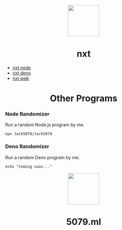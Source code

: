 <div align="center">
<img width="100" src="https://nxtbot.ml/icon.svg">
<h1>nxt</h1>
</div>

- [nxt node](//github.com/Jack5079/nxt)
- [nxt deno](//github.com/Jack5079/nxt-deno)
- [nxt web](//github.com/Jack5079/nxt-web)

<div align="center">
<h1>Other Programs</h1>
</div>

### Node Randomizer

Run a random Node.js program by me.

`npx Jack5079/Jack5079`

### Deno Randomizer

Run a random Deno program by me.

`echo "Coming soon..."`
<div align="center">
<img width="100" src="https://5079.ml/5079mlicon.svg">
<h1>5079.ml</h1>
</div>
